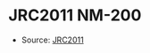 <a name="material" />

# JRC2011 NM-200
<script type="application/ld+json">
  {
    "@context": "https://schema.org/",
    "@type": "ChemicalSubstance",
    "http://purl.org/dc/terms/conformsTo":
      {
        "@type": "CreativeWork",
        "@id": "https://bioschemas.org/profiles/ChemicalSubstance/0.4-RELEASE/"
      },
    "@id": "https://egonw.github.io/nanowiki/nanowiki348.html#material",
    "name": "JRC2011 NM-200",
    "sameAs": "http://127.0.0.1/mediawiki/index.php/Special:URIResolver/JRC2011_NM-2D200"
  }
</script>


* Source: [JRC2011](http://127.0.0.1/mediawiki/index.php/Special:URIResolver/JRC2011)
